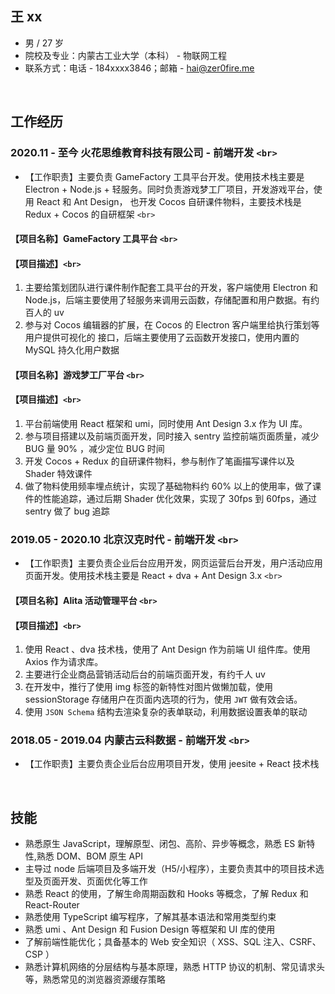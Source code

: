 ## 王 xx

- 男 / 27 岁
- 院校及专业：内蒙古工业大学（本科） - 物联网工程
- 联系方式：电话 - 184xxxx3846；邮箱 - hai@zer0fire.me

<br>

## **工作经历**

### **2020.11 - 至今 火花思维教育科技有限公司 - 前端开发** `<br>`

- 【工作职责】主要负责 GameFactory 工具平台开发。使用技术栈主要是 Electron + Node.js + 轻服务。同时负责游戏梦工厂项目，开发游戏平台，使用 React 和 Ant Design， 也开发 Cocos 自研课件物料，主要技术栈是 Redux + Cocos 的自研框架 `<br>`

#### 【项⽬名称】**GameFactory ⼯具平台** `<br>`

#### 【项⽬描述】`<br>`

1. 主要给策划团队进⾏课件制作配套⼯具平台的开发，客户端使用 Electron 和 Node.js，后端主要使用了轻服务来调用云函数，存储配置和用户数据。有约百人的 uv
2. 参与对 Cocos 编辑器的扩展，在 Cocos 的 Electron 客户端⾥给执⾏策划等⽤户提供可视化的 接⼝，后端主要使用了云函数开发接口，使用内置的 MySQL 持久化用户数据

#### 【项⽬名称】**游戏梦工厂平台** `<br>`

#### 【项⽬描述】`<br>`

1. 平台前端使用 React 框架和 umi，同时使用 Ant Design 3.x 作为 UI 库。
2. 参与项目搭建以及前端页面开发，同时接入 sentry 监控前端页面质量，减少 BUG 量 90% ，减少定位 BUG 时间
3. 开发 Cocos + Redux 的自研课件物料，参与制作了笔画描写课件以及 Shader 特效课件
4. 做了物料使用频率埋点统计，实现了基础物料约 60% 以上的使用率，做了课件的性能追踪，通过后期 Shader 优化效果，实现了 30fps 到 60fps，通过 sentry 做了 bug 追踪

### **2019.05 - 2020.10 北京汉克时代 - 前端开发** `<br>`

- 【工作职责】主要负责企业后台应用开发，网页运营后台开发，用户活动应用页面开发。使用技术栈主要是 React + dva + Ant Design 3.x `<br>`

#### 【项目名称】**Alita 活动管理平台** `<br>`

#### 【项目描述】`<br>`

1. 使用 React 、dva 技术栈，使用了 Ant Design 作为前端 UI 组件库。使用 Axios 作为请求库。
2. 主要进行企业商品营销活动后台的前端页面开发，有约千人 uv
3. 在开发中，推行了使用 img 标签的新特性对图片做懒加载，使用 sessionStorage 存储用户在页面内选项的行为，使用 `JWT` 做有效会话。
4. 使用 `JSON Schema` 结构去渲染复杂的表单联动，利用数据设置表单的联动

### **2018.05 - 2019.04 内蒙古云科数据 - 前端开发** `<br>`

- 【工作职责】主要负责企业后台应用项目开发，使用 jeesite + React 技术栈

<br>

## **技能**

- 熟悉原生 JavaScript，理解原型、闭包、高阶、异步等概念，熟悉 ES 新特性,熟悉 DOM、BOM 原生 API
- 主导过 node 后端项目及多端开发（H5/小程序），主要负责其中的项目技术选型及页面开发、页面优化等工作
- 熟悉 React 的使用，了解生命周期函数和 Hooks 等概念，了解 Redux 和 React-Router
- 熟悉使用 TypeScript 编写程序，了解其基本语法和常用类型约束
- 熟悉 umi 、Ant Design 和 Fusion Design 等框架和 UI 库的使用
- 了解前端性能优化；具备基本的 Web 安全知识（ XSS、SQL 注入、CSRF、CSP ）
- 熟悉计算机网络的分层结构与基本原理，熟悉 HTTP 协议的机制、常见请求头等，熟悉常见的浏览器资源缓存策略
